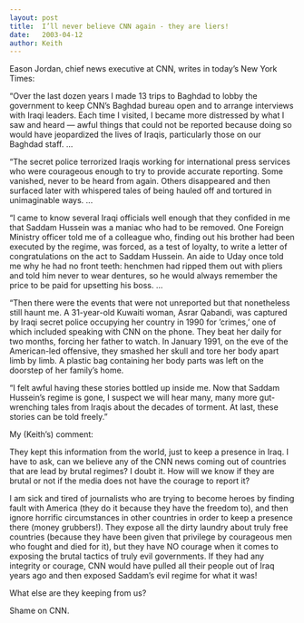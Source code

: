 ```yaml
---
layout:	post
title:	I’ll never believe CNN again - they are liers!
date:	2003-04-12
author: Keith
---
```


Eason Jordan, chief news executive at CNN, writes in today’s New York Times:

“Over the last dozen years I made 13 trips to Baghdad to lobby the government to keep CNN’s Baghdad bureau open and to arrange interviews with Iraqi leaders. Each time I visited, I became more distressed by what I saw and heard — awful things that could not be reported because doing so would have jeopardized the lives of Iraqis, particularly those on our Baghdad staff. ...

“The secret police terrorized Iraqis working for international press services who were courageous enough to try to provide accurate reporting. Some vanished, never to be heard from again. Others disappeared and then surfaced later with whispered tales of being hauled off and tortured in unimaginable ways. ...

“I came to know several Iraqi officials well enough that they confided in me that Saddam Hussein was a maniac who had to be removed. One Foreign Ministry officer told me of a colleague who, finding out his brother had been executed by the regime, was forced, as a test of loyalty, to write a letter of congratulations on the act to Saddam Hussein. An aide to Uday once told me why he had no front teeth: henchmen had ripped them out with pliers and told him never to wear dentures, so he would always remember the price to be paid for upsetting his boss. ...

“Then there were the events that were not unreported but that nonetheless still haunt me. A 31-year-old Kuwaiti woman, Asrar Qabandi, was captured by Iraqi secret police occupying her country in 1990 for ’crimes,’ one of which included speaking with CNN on the phone. They beat her daily for two months, forcing her father to watch. In January 1991, on the eve of the American-led offensive, they smashed her skull and tore her body apart limb by limb. A plastic bag containing her body parts was left on the doorstep of her family’s home.

“I felt awful having these stories bottled up inside me. Now that Saddam Hussein’s regime is gone, I suspect we will hear many, many more gut-wrenching tales from Iraqis about the decades of torment. At last, these stories can be told freely.”

My (Keith’s) comment:

They kept this information from the world, just to keep a presence in Iraq. I have to ask, can we believe any of the CNN news coming out of countries that are lead by brutal regimes? I doubt it. How will we know if they are brutal or not if the media does not have the courage to report it?

I am sick and tired of journalists who are trying to become heroes by finding fault with America (they do it because they have the freedom to), and then ignore horrific circumstances in other countries in order to keep a presence there (money grubbers!). They expose all the dirty laundry about truly free countries (because they have been given that privilege by courageous men who fought and died for it), but they have NO courage when it comes to exposing the brutal tactics of truly evil governments. If they had any integrity or courage, CNN would have pulled all their people out of Iraq years ago and then exposed Saddam’s evil regime for what it was!

What else are they keeping from us?

Shame on CNN.